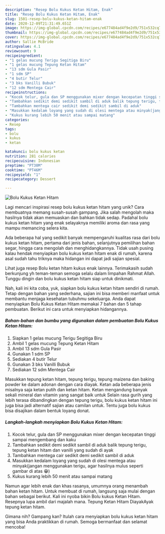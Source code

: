 ```yaml
---
description: "Resep Bolu Kukus Ketan Hitam, Enak"
title: "Resep Bolu Kukus Ketan Hitam, Enak"
slug: 1501-resep-bolu-kukus-ketan-hitam-enak
date: 2020-12-09T21:31:49.651Z
image: https://img-global.cpcdn.com/recipes/e677484ad4f9e2d9/751x532cq70/bolu-kukus-ketan-hitam-foto-resep-utama.jpg
thumbnail: https://img-global.cpcdn.com/recipes/e677484ad4f9e2d9/751x532cq70/bolu-kukus-ketan-hitam-foto-resep-utama.jpg
cover: https://img-global.cpcdn.com/recipes/e677484ad4f9e2d9/751x532cq70/bolu-kukus-ketan-hitam-foto-resep-utama.jpg
author: Sallie McBride
ratingvalue: 4.1
reviewcount: 9
recipeingredient:
- "1 gelas mucung Terigu Segitiga Biru"
- "1 gelas mucung Tepung Ketan Hitam"
- "13 sdm Gula Pasir"
- "1 sdm SP"
- "4 butir Telur"
- "3 bks Vanilli Bubuk"
- "12 sdm Mentega Cair"
recipeinstructions:
- "Kocok telur, gula dan SP menggunakan mixer dengan kecepatan tinggi sampai mengembang dan kaku"
- "Tambahkan sedikit demi sedikit sambil di aduk balik tepung terigu, tepung ketan hitam dan vanilli yang sudah di ayak"
- "Tambahkan mentega cair sedikit demi sedikit sambil di aduk"
- "Masukkan kedalam loyang yang sudah di olesi mentega atau minyak(jangan menggunakan terigu, agar hasilnya mulus seperti gambar di atas 😁)"
- "Kukus kurang lebih 50 menit atau sampai matang"
categories:
- Resep
tags:
- bolu
- kukus
- ketan

katakunci: bolu kukus ketan 
nutrition: 281 calories
recipecuisine: Indonesian
preptime: "PT30M"
cooktime: "PT46M"
recipeyield: "1"
recipecategory: Dessert

---
```



![Bolu Kukus Ketan Hitam](https://img-global.cpcdn.com/recipes/e677484ad4f9e2d9/751x532cq70/bolu-kukus-ketan-hitam-foto-resep-utama.jpg)

Lagi mencari inspirasi resep bolu kukus ketan hitam yang unik? Cara membuatnya memang susah-susah gampang. Jika salah mengolah maka hasilnya tidak akan memuaskan dan bahkan tidak sedap. Padahal bolu kukus ketan hitam yang enak selayaknya memiliki aroma dan rasa yang mampu memancing selera kita.

Ada beberapa hal yang sedikit banyak mempengaruhi kualitas rasa dari bolu kukus ketan hitam, pertama dari jenis bahan, selanjutnya pemilihan bahan segar, hingga cara mengolah dan menghidangkannya. Tidak usah pusing kalau hendak menyiapkan bolu kukus ketan hitam enak di rumah, karena asal sudah tahu triknya maka hidangan ini dapat jadi sajian spesial.

Lihat juga resep Bolu ketan hitam kukus enak lainnya. Terimakasih sudah berkunjung yh teman-teman semoga selalu dalam limpahan Rahmat Allah. Tunggu dingin dan bolu kukus ketan hitam siap untuk dinikmati.


Nah, kali ini kita coba, yuk, siapkan bolu kukus ketan hitam sendiri di rumah. Tetap dengan bahan yang sederhana, sajian ini bisa memberi manfaat untuk membantu menjaga kesehatan tubuhmu sekeluarga. Anda dapat menyiapkan Bolu Kukus Ketan Hitam memakai 7 bahan dan 5 tahap pembuatan. Berikut ini cara untuk menyiapkan hidangannya.

<!--inarticleads1-->

##### Bahan-bahan dan bumbu yang digunakan dalam pembuatan Bolu Kukus Ketan Hitam:

1. Siapkan 1 gelas mucung Terigu Segitiga Biru
1. Ambil 1 gelas mucung Tepung Ketan Hitam
1. Ambil 13 sdm Gula Pasir
1. Gunakan 1 sdm SP
1. Sediakan 4 butir Telur
1. Gunakan 3 bks Vanilli Bubuk
1. Sediakan 12 sdm Mentega Cair


Masukkan tepung ketan hitam, tepung terigu, tepung maizena dan baking powder ke dalam adonan dengan cara diayak. Ketan ada beberapa jenis misalnya saja ketan putih dan ketan hitam. Ketan mengandung banyak sekali mineral dan vitamin yang sangat baik untuk Selain rasa gurih yang lebih terasa dibandingkan dengan tepung terigu, bolu kukus ketan hitam ini juga bisa jadi alternatif sajian atau camilan untuk. Tentu juga bolu kukus bisa disajikan dalam bentuk loyang donat. 

<!--inarticleads2-->

##### Langkah-langkah menyiapkan Bolu Kukus Ketan Hitam:

1. Kocok telur, gula dan SP menggunakan mixer dengan kecepatan tinggi sampai mengembang dan kaku
1. Tambahkan sedikit demi sedikit sambil di aduk balik tepung terigu, tepung ketan hitam dan vanilli yang sudah di ayak
1. Tambahkan mentega cair sedikit demi sedikit sambil di aduk
1. Masukkan kedalam loyang yang sudah di olesi mentega atau minyak(jangan menggunakan terigu, agar hasilnya mulus seperti gambar di atas 😁)
1. Kukus kurang lebih 50 menit atau sampai matang


Namun agar lebih enak dan khas rasanya, umumnya orang menambah bahan ketan hitam. Untuk membuat di rumah, langsung saja mulai dengan bahan sebagai berikut. Kali ini nyoba bikin Bolu kukus Ketan Hitam. Resepnya lupa ambil dari majalah mana. Tepung Ketan Hitam DiayakAyak tepung ketan hitam. 

Gimana nih? Gampang kan? Itulah cara menyiapkan bolu kukus ketan hitam yang bisa Anda praktikkan di rumah. Semoga bermanfaat dan selamat mencoba!
